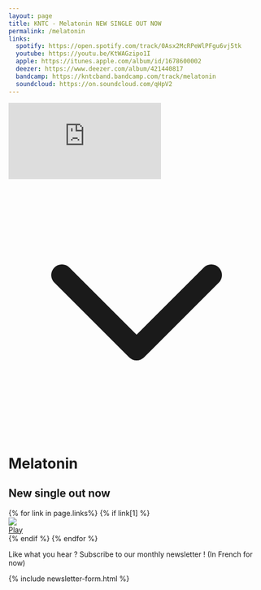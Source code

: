 ```yaml
---
layout: page
title: KNTC - Melatonin NEW SINGLE OUT NOW
permalink: /melatonin
links:
  spotify: https://open.spotify.com/track/0Asx2McRPeWlPFgu6vj5tk
  youtube: https://youtu.be/KtWAGzipo1I
  apple: https://itunes.apple.com/album/id/1678600002
  deezer: https://www.deezer.com/album/421440817
  bandcamp: https://kntcband.bandcamp.com/track/melatonin
  soundcloud: https://on.soundcloud.com/qHpV2
---
```


<div class="flex flex-col md:flex-row md:mb-12 md:shadow-xl anim--cascad" data-animate="">
  <div class="relative h-app-height bg-cover bg-bottom flex-auto flex flex-col justify-center mb-12 md:mb-0" style="background-image: url(assets/images/melatonin/bg.jpg)">
    <div class="h-80 md:w-2/3 md:mx-auto bg-cover bg-center" style="background-image: url(assets/images/melatonin/thumbnail.jpg)">
      <iframe class="w-full h-full" src="https://www.youtube.com/embed/KtWAGzipo1I" title="YouTube video player" frameborder="0" allow="accelerometer; autoplay; clipboard-write; encrypted-media; gyroscope; picture-in-picture; web-share" allowfullscreen></iframe>
    </div>
    <div class="absolute text-white mx-auto pb-5 w-full flex justify-center bottom-0 z-20 anim-fade-up md:hidden">
      <svg xmlns="http://www.w3.org/2000/svg" class="h-12 animate-bounce" fill="none" viewBox="0 0 24 24" stroke="currentColor">
        <path stroke-linecap="round" stroke-linejoin="round" stroke-width="2" d="M19 9l-7 7-7-7" />
      </svg>
    </div>
  </div>

  <div class="mb-12 md:mb-0 px-5 sm:px-24 md:px-10 text-left flex flex-col justify-center">
    <div>
      <h1 class="text-black font-extrabold z-10 tracking-widest table-caption mb-0">Melatonin</h1>
      <h2 class="uppercase text-gray-400 text-lg mb-12">New single out now</h2>
      {% for link in page.links%}
        {% if link[1] %}
          <div class="flex mb-5">
            <div class="flex-auto flex items-center">
              <img src="assets/images/streaming/{{ link[0] }}.png" class="h-8">
            </div>
            <a href="{{ link[1] }}" target="_blank" rel="noopener nofollow" class="h-10 ml-2 inline-flex items-center px-10 text-lg font-bold uppercase rounded-sm shadow-sm text-white bg-red transition-colors duration-500 ease-smooth hover:bg-red-light hover:text-white focus:outline-none focus:ring-2 focus:ring-offset-2 focus:ring-red">
              Play
            </a>
          </div>
        {% endif %}
      {% endfor %}
    </div>
  </div>
</div>
<div class="mb-5 px-5 sm:px-24 md:px-0 md:max-w-sm md:mx-auto text-left">
  <p class="text-justify mb-2">
    Like what you hear ? Subscribe to our monthly newsletter ! (In French for now)
  </p>

  {% include newsletter-form.html %}
</div>
